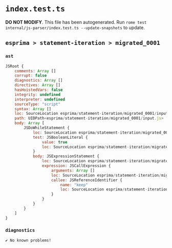 # `index.test.ts`

**DO NOT MODIFY**. This file has been autogenerated. Run `rome test internal/js-parser/index.test.ts --update-snapshots` to update.

## `esprima > statement-iteration > migrated_0001`

### `ast`

```javascript
JSRoot {
	comments: Array []
	corrupt: false
	diagnostics: Array []
	directives: Array []
	hasHoistedVars: false
	integrity: undefined
	interpreter: undefined
	sourceType: "script"
	syntax: Array []
	loc: SourceLocation esprima/statement-iteration/migrated_0001/input.js 1:0-2:0
	path: UIDPath<esprima/statement-iteration/migrated_0001/input.js>
	body: Array [
		JSDoWhileStatement {
			loc: SourceLocation esprima/statement-iteration/migrated_0001/input.js 1:0-1:24
			test: JSBooleanLiteral {
				value: true
				loc: SourceLocation esprima/statement-iteration/migrated_0001/input.js 1:18-1:22
			}
			body: JSExpressionStatement {
				loc: SourceLocation esprima/statement-iteration/migrated_0001/input.js 1:3-1:10
				expression: JSCallExpression {
					arguments: Array []
					loc: SourceLocation esprima/statement-iteration/migrated_0001/input.js 1:3-1:9
					callee: JSReferenceIdentifier {
						name: "keep"
						loc: SourceLocation esprima/statement-iteration/migrated_0001/input.js 1:3-1:7 (keep)
					}
				}
			}
		}
	]
}
```

### `diagnostics`

```
✔ No known problems!

```

